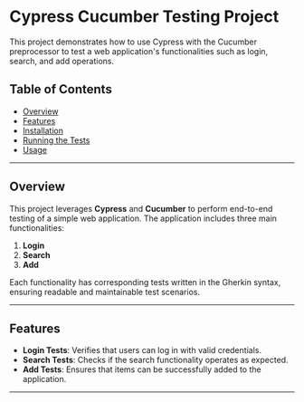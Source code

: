 # Cypress Cucumber Testing Project

This project demonstrates how to use Cypress with the Cucumber preprocessor to test a web application's functionalities such as login, search, and add operations.

## Table of Contents
- [Overview](#overview)
- [Features](#features)
- [Installation](#installation)
- [Running the Tests](#running-the-tests)
- [Usage](#usage)

---

## Overview

This project leverages **Cypress** and **Cucumber** to perform end-to-end testing of a simple web application. The application includes three main functionalities:
1. **Login**
2. **Search**
3. **Add**

Each functionality has corresponding tests written in the Gherkin syntax, ensuring readable and maintainable test scenarios.

---

## Features

- **Login Tests**: Verifies that users can log in with valid credentials.
- **Search Tests**: Checks if the search functionality operates as expected.
- **Add Tests**: Ensures that items can be successfully added to the application.

---

